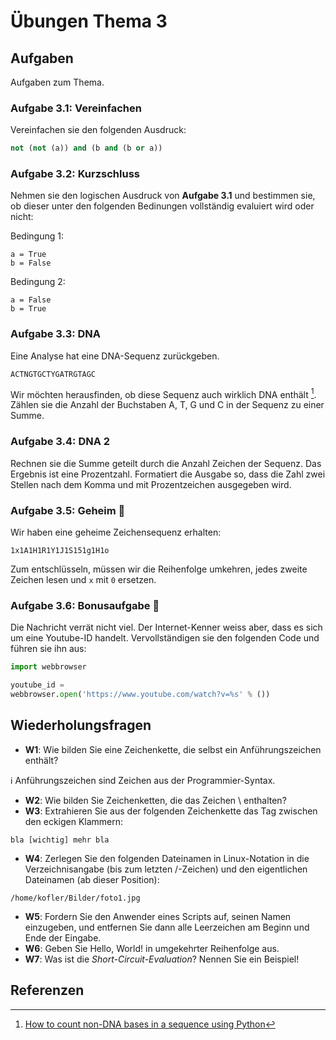 # Übungen Thema 3

## Aufgaben

Aufgaben zum Thema.

### Aufgabe 3.1: Vereinfachen

Vereinfachen sie den folgenden Ausdruck:

```py
not (not (a)) and (b and (b or a))
```

### Aufgabe 3.2: Kurzschluss

Nehmen sie den logischen Ausdruck von **Aufgabe 3.1** und bestimmen sie, ob dieser unter den folgenden Bedinungen vollständig evaluiert wird oder nicht:

Bedingung 1:

```
a = True
b = False
```

Bedingung 2:

```
a = False
b = True
```

### Aufgabe 3.3: DNA

Eine Analyse hat eine DNA-Sequenz zurückgeben. 

```
ACTNGTGCTYGATRGTAGC
```

Wir möchten herausfinden, ob diese Sequenz auch wirklich DNA enthält [^1]. Zählen sie die Anzahl der Buchstaben A, T, G und C in der Sequenz zu einer Summe.

### Aufgabe 3.4: DNA 2

Rechnen sie die Summe geteilt durch die Anzahl Zeichen der Sequenz. Das Ergebnis ist eine Prozentzahl. Formatiert die Ausgabe so, dass die Zahl zwei Stellen nach dem Komma und mit Prozentzeichen ausgegeben wird.

### Aufgabe 3.5: Geheim 🚧

Wir haben eine geheime Zeichensequenz erhalten:

```
1x1A1H1R1Y1J1S151g1H1o
```

Zum entschlüsseln, müssen wir die Reihenfolge umkehren, jedes zweite Zeichen lesen und `x` mit `0` ersetzen.

### Aufgabe 3.6: Bonusaufgabe 🚧

Die Nachricht verrät nicht viel. Der Internet-Kenner weiss aber, dass es sich um eine Youtube-ID handelt. Vervollständigen sie den folgenden Code und führen sie ihn aus:

```py
import webbrowser

youtube_id = 
webbrowser.open('https://www.youtube.com/watch?v=%s' % ())
```

## Wiederholungsfragen

* **W1**: Wie bilden Sie eine Zeichenkette, die selbst ein Anführungszeichen enthält?

ℹ️ Anführungszeichen sind Zeichen aus der Programmier-Syntax.

* **W2**: Wie bilden Sie Zeichenketten, die das Zeichen \\ enthalten?
* **W3**: Extrahieren Sie aus der folgenden Zeichenkette das Tag zwischen den eckigen Klammern:

`bla [wichtig] mehr bla`

* **W4**: Zerlegen Sie den folgenden Dateinamen in Linux-Notation in die Verzeichnisangabe (bis zum letzten /-Zeichen) und den eigentlichen Dateinamen (ab dieser Position):

`/home/kofler/Bilder/foto1.jpg`

* **W5**: Fordern Sie den Anwender eines Scripts auf, seinen Namen einzugeben, und entfernen Sie dann alle Leerzeichen am Beginn und Ende der Eingabe.
* **W6**: Geben Sie Hello, World! in umgekehrter Reihenfolge aus.
* **W7**: Was ist die *Short-Circuit-Evaluation*? Nennen Sie ein Beispiel!

## Referenzen

[^1]: [How to count non-DNA bases in a sequence using Python](https://pythonforbiologists.com/counting-non-dna-bases-in-a-sequence.html)
